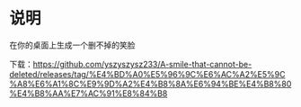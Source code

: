 # 说明
在你的桌面上生成一个删不掉的笑脸

下载：https://github.com/yszyszysz233/A-smile-that-cannot-be-deleted/releases/tag/%E4%BD%A0%E5%96%9C%E6%AC%A2%E5%9C%A8%E6%A1%8C%E9%9D%A2%E4%B8%8A%E6%94%BE%E4%B8%80%E4%B8%AA%E7%AC%91%E8%84%B8
